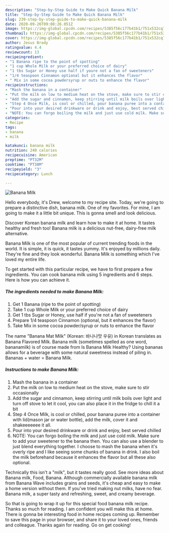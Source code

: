 ```yaml
---
description: "Step-by-Step Guide to Make Quick Banana Milk"
title: "Step-by-Step Guide to Make Quick Banana Milk"
slug: 239-step-by-step-guide-to-make-quick-banana-milk
date: 2020-09-26T09:08:26.051Z
image: https://img-global.cpcdn.com/recipes/5385f56c177b41b1/751x532cq70/banana-milk-recipe-main-photo.jpg
thumbnail: https://img-global.cpcdn.com/recipes/5385f56c177b41b1/751x532cq70/banana-milk-recipe-main-photo.jpg
cover: https://img-global.cpcdn.com/recipes/5385f56c177b41b1/751x532cq70/banana-milk-recipe-main-photo.jpg
author: Jesus Brady
ratingvalue: 4.4
reviewcount: 13
recipeingredient:
- "1 Banana ripe to the point of spotting"
- "1 cup Whole Milk or your preferred choice of dairy"
- "1 tbs Sugar or Honey use half if youre not a fan of sweeteners"
- "1/4 teaspoon Cinnamon optional but it enhances the flavor"
- " Mix in some cocoa powdersyrup or nuts to enhance the flavor"
recipeinstructions:
- "Mash the banana in a container"
- "Put the milk on low to medium heat on the stove, make sure to stir occasionally"
- "Add the sugar and cinnamon, keep stirring until milk boils over light and turn off stove to let it cool, you can also place it in the fridge to chill it a bit"
- "Step 4 Once Milk, is cool or chilled, pour banana puree into a container with lid(mason jar or water bottle), add the milk, cover it and shakeeeeeee it all."
- "Pour into your desired drinkware or drink and enjoy, best served chilled"
- "NOTE: You can forgo boiling the milk and just use cold milk. Make sure to add your sweetener to the banana then. You can also use a blender to just blend everything together. I choose to mash the banana when it&#39;s overly ripe and I like seeing some chunks of banana in drink. I also boil the milk beforehand because it enhances the flavor but all these also optional."
categories:
- Recipe
tags:
- banana
- milk

katakunci: banana milk 
nutrition: 240 calories
recipecuisine: American
preptime: "PT32M"
cooktime: "PT38M"
recipeyield: "3"
recipecategory: Lunch

---
```



![Banana Milk](https://img-global.cpcdn.com/recipes/5385f56c177b41b1/751x532cq70/banana-milk-recipe-main-photo.jpg)

Hello everybody, it's Drew, welcome to my recipe site. Today, we're going to prepare a distinctive dish, banana milk. One of my favorites. For mine, I am going to make it a little bit unique. This is gonna smell and look delicious.

Discover Korean banana milk and learn how to make it at home. It tastes healthy and fresh too! Banana milk is a delicious nut-free, dairy-free milk alternative.

Banana Milk is one of the most popular of current trending foods in the world. It is simple, it is quick, it tastes yummy. It's enjoyed by millions daily. They're fine and they look wonderful. Banana Milk is something which I've loved my entire life.


To get started with this particular recipe, we have to first prepare a few ingredients. You can cook banana milk using 5 ingredients and 6 steps. Here is how you can achieve it.

<!--inarticleads1-->

##### The ingredients needed to make Banana Milk:

1. Get 1 Banana (ripe to the point of spotting)
1. Take 1 cup Whole Milk or your preferred choice of dairy
1. Get 1 tbs Sugar or Honey, use half if you&#39;re not a fan of sweeteners
1. Prepare 1/4 teaspoon Cinnamon (optional, but it enhances the flavor)
1. Take  Mix in some cocoa powder/syrup or nuts to enhance the flavor


The name &#34;Banana Mat Milk&#34; (Korean: 바나나맛 우유) in Korean translates as Banana Flavored Milk. Banana milk (sometimes spelled as one word, bananamilk) is of course made from Is Banana Milk Healthy? Using bananas allows for a beverage with some natural sweetness instead of piling in. Bananas + water = Banana Milk. 

<!--inarticleads2-->

##### Instructions to make Banana Milk:

1. Mash the banana in a container
1. Put the milk on low to medium heat on the stove, make sure to stir occasionally
1. Add the sugar and cinnamon, keep stirring until milk boils over light and turn off stove to let it cool, you can also place it in the fridge to chill it a bit
1. Step 4 Once Milk, is cool or chilled, pour banana puree into a container with lid(mason jar or water bottle), add the milk, cover it and shakeeeeeee it all.
1. Pour into your desired drinkware or drink and enjoy, best served chilled
1. NOTE: You can forgo boiling the milk and just use cold milk. Make sure to add your sweetener to the banana then. You can also use a blender to just blend everything together. I choose to mash the banana when it&#39;s overly ripe and I like seeing some chunks of banana in drink. I also boil the milk beforehand because it enhances the flavor but all these also optional.


Technically this isn&#39;t a &#34;milk&#34;, but it tastes really good. See more ideas about Banana milk, Food, Banana. Although commercially available banana milk from Banana Wave includes grains and seeds, it&#39;s cheap and easy to make a home version without them. If you&#39;ve tried making nut milks, have no fear. Banana milk, a super tasty and refreshing, sweet, and creamy beverage. 

So that is going to wrap it up for this special food banana milk recipe. Thanks so much for reading. I am confident you will make this at home. There is gonna be interesting food in home recipes coming up. Remember to save this page in your browser, and share it to your loved ones, friends and colleague. Thanks again for reading. Go on get cooking!

